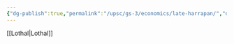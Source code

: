 ```yaml
---
{"dg-publish":true,"permalink":"/upsc/gs-3/economics/late-harrapan/","dgHomeLink":true,"dgPassFrontmatter":false}
---
```


[[Lothal|Lothal]]